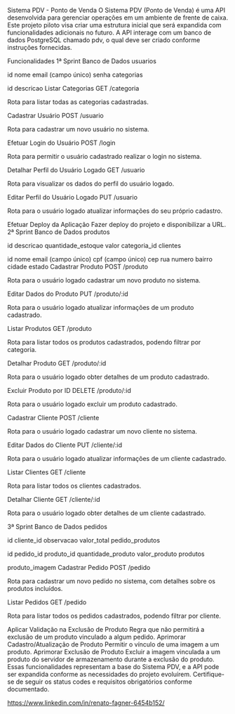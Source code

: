 
Sistema PDV - Ponto de Venda
O Sistema PDV (Ponto de Venda) é uma API desenvolvida para gerenciar operações em um ambiente de frente de caixa. Este projeto piloto visa criar uma estrutura inicial que será expandida com funcionalidades adicionais no futuro. A API interage com um banco de dados PostgreSQL chamado pdv, o qual deve ser criado conforme instruções fornecidas.

Funcionalidades
1ª Sprint
Banco de Dados
usuarios

id
nome
email (campo único)
senha
categorias

id
descricao
Listar Categorias
GET /categoria

Rota para listar todas as categorias cadastradas.

Cadastrar Usuário
POST /usuario

Rota para cadastrar um novo usuário no sistema.

Efetuar Login do Usuário
POST /login

Rota para permitir o usuário cadastrado realizar o login no sistema.

Detalhar Perfil do Usuário Logado
GET /usuario

Rota para visualizar os dados do perfil do usuário logado.

Editar Perfil do Usuário Logado
PUT /usuario

Rota para o usuário logado atualizar informações do seu próprio cadastro.

Efetuar Deploy da Aplicação
Fazer deploy do projeto e disponibilizar a URL.
2ª Sprint
Banco de Dados
produtos

id
descricao
quantidade_estoque
valor
categoria_id
clientes

id
nome
email (campo único)
cpf (campo único)
cep
rua
numero
bairro
cidade
estado
Cadastrar Produto
POST /produto

Rota para o usuário logado cadastrar um novo produto no sistema.

Editar Dados do Produto
PUT /produto/:id

Rota para o usuário logado atualizar informações de um produto cadastrado.

Listar Produtos
GET /produto

Rota para listar todos os produtos cadastrados, podendo filtrar por categoria.

Detalhar Produto
GET /produto/:id

Rota para o usuário logado obter detalhes de um produto cadastrado.

Excluir Produto por ID
DELETE /produto/:id

Rota para o usuário logado excluir um produto cadastrado.

Cadastrar Cliente
POST /cliente

Rota para o usuário logado cadastrar um novo cliente no sistema.

Editar Dados do Cliente
PUT /cliente/:id

Rota para o usuário logado atualizar informações de um cliente cadastrado.

Listar Clientes
GET /cliente

Rota para listar todos os clientes cadastrados.

Detalhar Cliente
GET /cliente/:id

Rota para o usuário logado obter detalhes de um cliente cadastrado.

3ª Sprint
Banco de Dados
pedidos

id
cliente_id
observacao
valor_total
pedido_produtos

id
pedido_id
produto_id
quantidade_produto
valor_produto
produtos

produto_imagem
Cadastrar Pedido
POST /pedido

Rota para cadastrar um novo pedido no sistema, com detalhes sobre os produtos incluídos.

Listar Pedidos
GET /pedido

Rota para listar todos os pedidos cadastrados, podendo filtrar por cliente.

Aplicar Validação na Exclusão de Produto
Regra que não permitirá a exclusão de um produto vinculado a algum pedido.
Aprimorar Cadastro/Atualização de Produto
Permitir o vínculo de uma imagem a um produto.
Aprimorar Exclusão de Produto
Excluir a imagem vinculada a um produto do servidor de armazenamento durante a exclusão do produto.
Essas funcionalidades representam a base do Sistema PDV, e a API pode ser expandida conforme as necessidades do projeto evoluírem. Certifique-se de seguir os status codes e requisitos obrigatórios conforme documentado.

https://www.linkedin.com/in/renato-fagner-6454b152/
